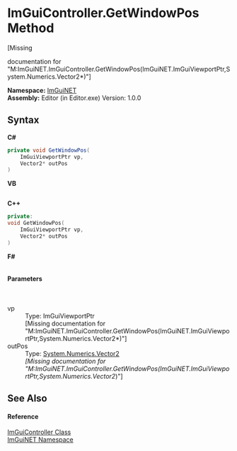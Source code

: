 # ImGuiController.GetWindowPos Method 
 

\[Missing <summary> documentation for "M:ImGuiNET.ImGuiController.GetWindowPos(ImGuiNET.ImGuiViewportPtr,System.Numerics.Vector2*)"\]

**Namespace:**&nbsp;<a href="7ecbdf68-1567-8265-0ab1-032412bfb743">ImGuiNET</a><br />**Assembly:**&nbsp;Editor (in Editor.exe) Version: 1.0.0

## Syntax

**C#**<br />
``` C#
private void GetWindowPos(
	ImGuiViewportPtr vp,
	Vector2* outPos
)
```

**VB**<br />
``` VB

```

**C++**<br />
``` C++
private:
void GetWindowPos(
	ImGuiViewportPtr vp, 
	Vector2* outPos
)
```

**F#**<br />
``` F#

```


#### Parameters
&nbsp;<dl><dt>vp</dt><dd>Type: ImGuiViewportPtr<br />\[Missing <param name="vp"/> documentation for "M:ImGuiNET.ImGuiController.GetWindowPos(ImGuiNET.ImGuiViewportPtr,System.Numerics.Vector2*)"\]</dd><dt>outPos</dt><dd>Type: <a href="https://docs.microsoft.com/dotnet/api/system.numerics.vector2" target="_blank">System.Numerics.Vector2</a>*<br />\[Missing <param name="outPos"/> documentation for "M:ImGuiNET.ImGuiController.GetWindowPos(ImGuiNET.ImGuiViewportPtr,System.Numerics.Vector2*)"\]</dd></dl>

## See Also


#### Reference
<a href="dc8569e8-a101-000f-d0db-652eaa2a83fb">ImGuiController Class</a><br /><a href="7ecbdf68-1567-8265-0ab1-032412bfb743">ImGuiNET Namespace</a><br />